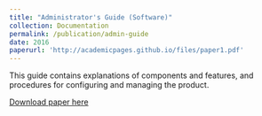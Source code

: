 ```yaml
---
title: "Administrator's Guide (Software)"
collection: Documentation
permalink: /publication/admin-guide
date: 2016
paperurl: 'http://academicpages.github.io/files/paper1.pdf'
---
```

This guide contains explanations of components and features, and procedures for configuring and managing the product.

[Download paper here](http://academicpages.github.io/files/paper1.pdf)
